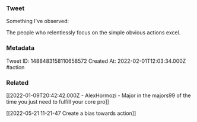 ### Tweet
Something I've observed:

The people who relentlessly focus on the simple obvious actions excel.

### Metadata
Tweet ID: 1488483158110658572
Created At: 2022-02-01T12:03:34.000Z
#action

### Related
[[2022-01-09T20:42:42.000Z - AlexHormozi - Major in the majors99 of the time you just need to fulfill your core pro]]

[[2022-05-21 11-21-47 Create a bias towards action]]
